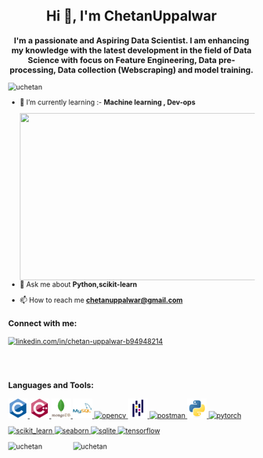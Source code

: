 <h1 align="center">Hi 👋, I'm ChetanUppalwar</h1>
<h3 align="center">I'm a passionate and Aspiring Data Scientist. I am enhancing my knowledge with the latest development in the field of Data Science with focus on Feature Engineering, Data pre-processing, Data collection (Webscraping) and model training.</h3>

<p align="left"> <img src="https://komarev.com/ghpvc/?username=uchetan&label=Profile%20views&color=0e75b6&style=flat" alt="uchetan" /> </p>

- 🌱 I’m currently learning :-  **Machine learning , Dev-ops** <p> <img src="https://user-images.githubusercontent.com/86594167/144859412-7b2cce01-a4fa-4ef9-a2d0-8479c006fdfa.gif"  width="540" height="340" align="right"/></p>

- 💬 Ask me about **Python,scikit-learn**

- 📫 How to reach me **chetanuppalwar@gmail.com**

<h3 align="left">Connect with me:</h3>
<p align="left">
<a href="https://linkedin.com/in/linkedin.com/in/chetan-uppalwar-b94948214" target="blank"><img align="center" src="https://raw.githubusercontent.com/rahuldkjain/github-profile-readme-generator/master/src/images/icons/Social/linked-in-alt.svg" alt="linkedin.com/in/chetan-uppalwar-b94948214" height="30" width="40" /></a>
</p>
<br></br>
<h3 align="left">Languages and Tools:</h3>
<p align="left"> <a href="https://www.cprogramming.com/" target="_blank" rel="noreferrer"> <img src="https://raw.githubusercontent.com/devicons/devicon/master/icons/c/c-original.svg" alt="c" width="40" height="40"/> </a> <a href="https://www.w3schools.com/cpp/" target="_blank" rel="noreferrer"> <img src="https://raw.githubusercontent.com/devicons/devicon/master/icons/cplusplus/cplusplus-original.svg" alt="cplusplus" width="40" height="40"/> </a> <a href="https://www.mongodb.com/" target="_blank" rel="noreferrer"> <img src="https://raw.githubusercontent.com/devicons/devicon/master/icons/mongodb/mongodb-original-wordmark.svg" alt="mongodb" width="40" height="40"/> </a> <a href="https://www.mysql.com/" target="_blank" rel="noreferrer"> <img src="https://raw.githubusercontent.com/devicons/devicon/master/icons/mysql/mysql-original-wordmark.svg" alt="mysql" width="40" height="40"/> </a> <a href="https://opencv.org/" target="_blank" rel="noreferrer"> <img src="https://www.vectorlogo.zone/logos/opencv/opencv-icon.svg" alt="opencv" width="40" height="40"/> </a> <a href="https://pandas.pydata.org/" target="_blank" rel="noreferrer"> <img src="https://raw.githubusercontent.com/devicons/devicon/2ae2a900d2f041da66e950e4d48052658d850630/icons/pandas/pandas-original.svg" alt="pandas" width="40" height="40"/> </a> <a href="https://postman.com" target="_blank" rel="noreferrer"> <img src="https://www.vectorlogo.zone/logos/getpostman/getpostman-icon.svg" alt="postman" width="40" height="40"/> </a> <a href="https://www.python.org" target="_blank" rel="noreferrer"> <img src="https://raw.githubusercontent.com/devicons/devicon/master/icons/python/python-original.svg" alt="python" width="40" height="40"/> </a> <a href="https://pytorch.org/" target="_blank" rel="noreferrer"> <img src="https://www.vectorlogo.zone/logos/pytorch/pytorch-icon.svg" alt="pytorch" width="40" height="40"/>
  </a> <a href="https://scikit-learn.org/" target="_blank" rel="noreferrer"> <p></p><img src="https://upload.wikimedia.org/wikipedia/commons/0/05/Scikit_learn_logo_small.svg" alt="scikit_learn" width="40" height="40"/> </a> <a href="https://seaborn.pydata.org/" target="_blank" rel="noreferrer"> <img src="https://seaborn.pydata.org/_images/logo-mark-lightbg.svg" alt="seaborn" width="40" height="40"/> </a> <a href="https://www.sqlite.org/" target="_blank" rel="noreferrer"> <img src="https://www.vectorlogo.zone/logos/sqlite/sqlite-icon.svg" alt="sqlite" width="40" height="40"/> </a> <a href="https://www.tensorflow.org" target="_blank" rel="noreferrer"> <img src="https://www.vectorlogo.zone/logos/tensorflow/tensorflow-icon.svg" alt="tensorflow" width="40" height="40"/> </a> </p>




<p><img align="center" src="https://github-readme-stats.vercel.app/api/top-langs?username=uchetan&show_icons=true&locale=en&layout=compact" alt="uchetan"/>&nbsp;&nbsp;&nbsp;&nbsp;&nbsp;&nbsp;&nbsp;&nbsp;&nbsp;&nbsp;&nbsp;&nbsp;&nbsp;&nbsp;&nbsp;&nbsp;<img align="center" src="https://github-readme-streak-stats.herokuapp.com/?user=uchetan&" alt="uchetan" align="right" /></p>
